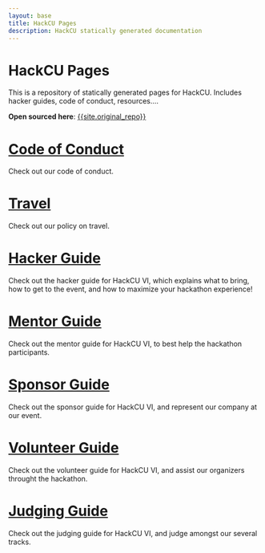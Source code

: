 ```yaml
---
layout: base
title: HackCU Pages
description: HackCU statically generated documentation
---
```


# HackCU Pages


This is a repository of statically generated pages for HackCU. Includes hacker guides, code of conduct, resources....

**Open sourced here**: [{{site.original_repo}}]({{site.original_repo}})


# [Code of Conduct](code_conduct)

Check out our code of conduct.

# [Travel](policies/travel)

Check out our policy on travel.

# [Hacker Guide](guide/hacker)

Check out the hacker guide for HackCU VI, which 
explains what to bring, how to get to the event,
and how to maximize your hackathon experience!

# [Mentor Guide](guide/mentor)

Check out the mentor guide for HackCU VI, to 
best help the hackathon participants.

# [Sponsor Guide](guide/sponsor)

Check out the sponsor guide for HackCU VI, and 
represent our company at our event.

# [Volunteer Guide](guide/volunteer)

Check out the volunteer guide for HackCU VI, and 
assist our organizers throught the hackathon.

# [Judging Guide](guide/judge)

Check out the judging guide for HackCU VI, and 
judge amongst our several tracks.
